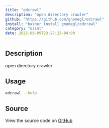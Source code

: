 ```yaml
---
title: "odcrawl"
description: "open directory crawler"
github: "https://github.com/gnomegl/odcrawl"
install: "basher install gnomegl/odcrawl"
category: "osint"
date: 2025-09-09T23:27:23-04:00
---
```



## Description

open directory crawler

## Usage

```bash
odcrawl --help
```

## Source

View the source code on [GitHub](https://github.com/gnomegl/odcrawl)
